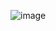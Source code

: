 ![image](https://github.com/olivia-74/forumAula/assets/84184891/308e9722-0235-49c3-b3cb-cbc3affaa10f)
